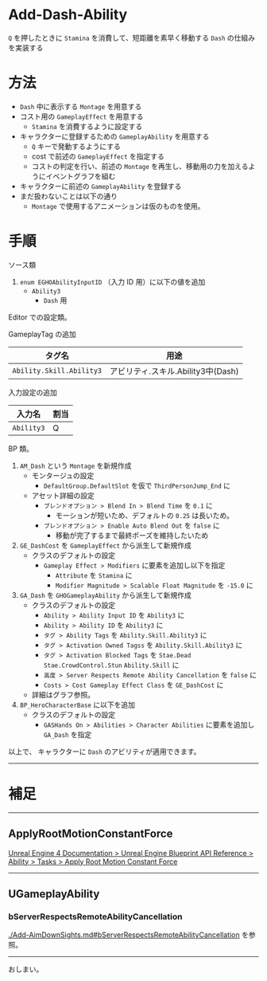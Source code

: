 # Add-Dash-Ability
`Q` を押したときに `Stamina` を消費して、短距離を素早く移動する `Dash` の仕組みを実装する

# 方法
* `Dash` 中に表示する `Montage` を用意する
* コスト用の `GameplayEffect` を用意する
	* `Stamina` を消費するように設定する
* キャラクターに登録するための `GameplayAbility` を用意する
	* `Q` キーで発動するようにする
	* cost で前述の `GameplayEffect` を指定する
	* コストの判定を行い、前述の `Montage` を再生し、移動用の力を加えるようにイベントグラフを組む
* キャラクターに前述の `GameplayAbility` を登録する
* まだ扱わないことは以下の通り
	* `Montage` で使用するアニメーションは仮のものを使用。


# 手順

ソース類

1. `enum EGHOAbilityInputID` （入力 ID 用）に以下の値を追加
	* `Ability3`
		* `Dash` 用


Editor での設定類。

GameplayTag の追加

| タグ名                        | 用途                                                                |
|-------------------------------|---------------------------------------------------------------------|
| `Ability.Skill.Ability3`      | アビリティ.スキル.Ability3中(Dash)                                  |

入力設定の追加

| 入力名     | 割当       |
|------------|------------|
| `Ability3` | Q          |


BP 類。

1. `AM_Dash` という `Montage` を新規作成
	* モンタージュの設定
		* `DefaultGroup.DefaultSlot` を仮で `ThirdPersonJump_End` に
	* アセット詳細の設定
		* `ブレンドオプション > Blend In > Blend Time` を `0.1` に
			* モーションが短いため、デフォルトの `0.25` は長いため。
		* `ブレンドオプション > Enable Auto Blend Out` を `false` に
			* 移動が完了するまで最終ポーズを維持したいため
1. `GE_DashCost` を `GameplayEffect` から派生して新規作成
	* クラスのデフォルトの設定
		* `Gameplay Effect > Modifiers` に要素を追加し以下を指定
			* `Attribute` を `Stamina` に
			* `Modifier Magnitude > Scalable Float Magnitude` を `-15.0` に
1. `GA_Dash` を `GHOGameplayAbility` から派生して新規作成
	* クラスのデフォルトの設定
		* `Ability > Ability Input ID` を `Ability3` に
		* `Ability > Ability ID` を `Ability3` に
		* `タグ > Ability Tags` を `Ability.Skill.Ability3` に
		* `タグ > Activation Owned Tagss` を `Ability.Skill.Ability3` に
		* `タグ > Activation Blocked Tags` を `Stae.Dead` `Stae.CrowdControl.Stun` `Ability.Skill` に
		* `高度 > Server Respects Remote Ability Cancellation` を `false` に
		* `Costs > Cost Gameplay Effect Class` を `GE_DashCost` に
	* 詳細はグラフ参照。
1. `BP_HeroCharacterBase` に以下を追加
	* クラスのデフォルトの設定
		* `GASHands On > Abilities > Character Abilities` に要素を追加し `GA_Dash` を指定


以上で、 キャラクターに `Dash` のアビリティが適用できます。

-----
# 補足

-----
## ApplyRootMotionConstantForce

[Unreal Engine 4 Documentation > Unreal Engine Blueprint API Reference > Ability > Tasks > Apply Root Motion Constant Force](https://docs.unrealengine.com/en-US/BlueprintAPI/Ability/Tasks/ApplyRootMotionConstantForce/index.html)


-----
## UGameplayAbility

### bServerRespectsRemoteAbilityCancellation

[./Add-AimDownSights.md#bServerRespectsRemoteAbilityCancellation](./Add-AimDownSights.md#bServerRespectsRemoteAbilityCancellation) を参照。


-----
おしまい。
